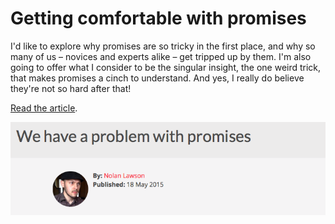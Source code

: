 <!--
{
"name" : "problem-with-promises",
"version" : "0.0.1",
"title" : "We have a problem with promises",
"description" : "Fellow JavaScripters, it's time to admit it: we have a problem with promises. Many of us are using promises without really understanding them.",
"homepage" : "http://pouchdb.com/2015/05/18/we-have-a-problem-with-promises.html",
"author" : "Nolan Lawson",
"freshnessDate" : 2015-05-18,
"license" : "All Rights Reserved"
}
-->

<!-- @section -->

# Getting comfortable with promises

I'd like to explore why promises are so tricky in the first place, and why so many of us – novices and experts alike – get tripped up by them. I'm also going to offer what I consider to be the singular insight, the one weird trick, that makes promises a cinch to understand. And yes, I really do believe they're not so hard after that!

[Read the article](http://pouchdb.com/2015/05/18/we-have-a-problem-with-promises.html).

[![We have a problem with promises](https://raw.githubusercontent.com/outlearn-content/advanced-js/master/assets/nolanlawson-promises.png)](http://pouchdb.com/2015/05/18/we-have-a-problem-with-promises.html)

 <!-- @task, "hasDeliverable" : true, "text" : "Read the article \"We have a problem with promises\", and write a short summary of which points in the article matter most to you. Submit your summary here."-->

